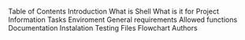 Table of Contents
Introduction
What is Shell
What is it for
Project Information
Tasks
Enviroment
General requirements
Allowed functions
Documentation
Instalation
Testing
Files
Flowchart
Authors
